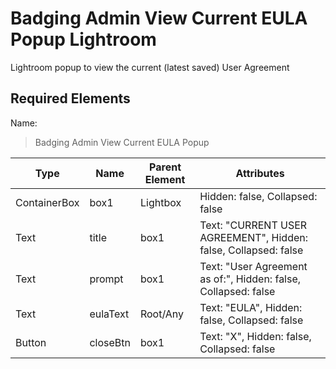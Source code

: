 # Badging Admin View Current EULA Popup Lightroom
Lightroom popup to view the current (latest saved) User Agreement

## Required Elements
Name:
> Badging Admin View Current EULA Popup

| Type                 | Name                       | Parent Element    | Attributes                                        |
|----------------------|----------------------------|-------------------|--------------------------------|
| ContainerBox         | box1                       | Lightbox          | Hidden: false, Collapsed: false |
| Text                 | title                      | box1              | Text: "CURRENT USER AGREEMENT", Hidden: false, Collapsed: false |
| Text                 | prompt                     | box1              | Text: "User Agreement as of:", Hidden: false, Collapsed: false |
| Text                 | eulaText                   | Root/Any          | Text: "EULA", Hidden: false, Collapsed: false |
| Button               | closeBtn                   | box1              | Text: "X", Hidden: false, Collapsed: false |
